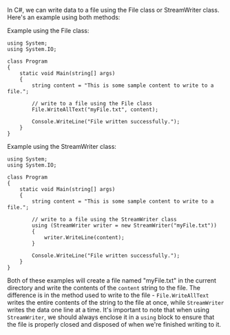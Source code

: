 In C#, we can write data to a file using the File class or StreamWriter class. Here's an example using both methods:

Example using the File class:

```
using System;
using System.IO;

class Program
{
    static void Main(string[] args)
    {
        string content = "This is some sample content to write to a file.";

        // write to a file using the File class
        File.WriteAllText("myFile.txt", content);

        Console.WriteLine("File written successfully.");
    }
}
```

Example using the StreamWriter class:

```
using System;
using System.IO;

class Program
{
    static void Main(string[] args)
    {
        string content = "This is some sample content to write to a file.";

        // write to a file using the StreamWriter class
        using (StreamWriter writer = new StreamWriter("myFile.txt"))
        {
            writer.WriteLine(content);
        }

        Console.WriteLine("File written successfully.");
    }
}
```

Both of these examples will create a file named "myFile.txt" in the current directory and write the contents of the `content` string to the file. The difference is in the method used to write to the file - `File.WriteAllText` writes the entire contents of the string to the file at once, while `StreamWriter` writes the data one line at a time. It's important to note that when using `StreamWriter`, we should always enclose it in a `using` block to ensure that the file is properly closed and disposed of when we're finished writing to it.
